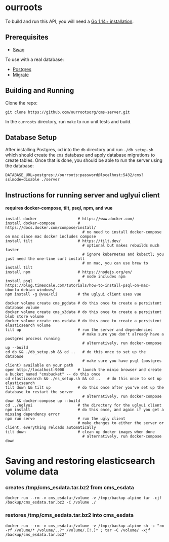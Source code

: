 # ourroots

To build and run this API, you will need a [Go 1.14+ installation](https://golang.org/dl/). 

## Prerequisites

* [Swag](https://github.com/swaggo/swag#getting-started)

To use with a real database:
* [Postgres](https://www.postgresql.org/download/)
* [Migrate](https://github.com/golang-migrate/migrate/tree/master/cmd/migrate)

## Building and Running

Clone the repo:
```
git clone https://github.com/ourrootsorg/cms-server.git
```
In the `ourroots` directory, run `make` to run unit tests and build.

## Database Setup

After installing Postgres, cd into the `db` directory and run `./db_setup.sh` which should create the `cms` database and apply database migrations to create tables. Once that is done, you should be able to run the server using the database:
```
DATABASE_URL=postgres://ourroots:password@localhost:5432/cms?sslmode=disable ./server
```

## Instructions for running server and uglyui client 
#### requires docker-compose, tilt, psql, npm, and vue

```
install docker                  # https://www.docker.com/ 
install docker-compose          # https://docs.docker.com/compose/install/
                                  # no need to install docker-compose on mac since mac docker includes compose
install tilt                    # https://tilt.dev/
                                  # optional but makes rebuilds much faster
                                  # ignore kubernetes and kubectl; you just need the one-line curl install
                                  # on mac, you can use brew to install tilt
install npm                     # https://nodejs.org/en/ 
                                  # node includes npm
install psql                    # https://blog.timescale.com/tutorials/how-to-install-psql-on-mac-ubuntu-debian-windows/
npm install -g @vue/cli         # the uglyui client uses vue

docker volume create cms_pgdata # do this once to create a persistent database volume
docker volume create cms_s3data # do this once to create a persistent blob store volume
docker volume create cms_esdata # do this once to create a persistent elasticsearch volume
tilt up                         # run the server and dependencies
                                  # make sure you don't already have a postgres process running
                                  # alternatively, run docker-compose up --build
cd db && ./db_setup.sh && cd ..   # do this once to set up the database
                                  # make sure you have psql (postgres client) available on your path
open http://localhost:9000      # launch the minio browser and create a bucket named "cmsbucket" -- do this once
cd elasticsearch && ./es_setup.sh && cd ..   # do this once to set up elasticsearch
tilt down && tilt up            # do this once after you've set up the database to restart the server
                                  # alternatively, run docker-compose down && docker-compose up --build
cd ../uglyui                    # the directory for the uglyui client
npm install                     # do this once, and again if you get a missing dependency error
npm run serve                   # run the ugly client
                                # make changes to either the server or client, everything reloads automatically
tilt down                       # clean up docker images when done
                                  # alternatively, run docker-compose down
```

# Saving and restoring elasticsearch volume data
### creates /tmp/cms_esdata.tar.bz2 from cms_esdata
```
docker run --rm -v cms_esdata:/volume -v /tmp:/backup alpine tar -cjf /backup/cms_esdata.tar.bz2 -C /volume ./
```
### restores /tmp/cms_esdata.tar.bz2 into cms_esdata
```
docker run --rm -v cms_esdata:/volume -v /tmp:/backup alpine sh -c "rm -rf /volume/* /volume/..?* /volume/.[!.]* ; tar -C /volume/ -xjf /backup/cms_esdata.tar.bz2"
```
